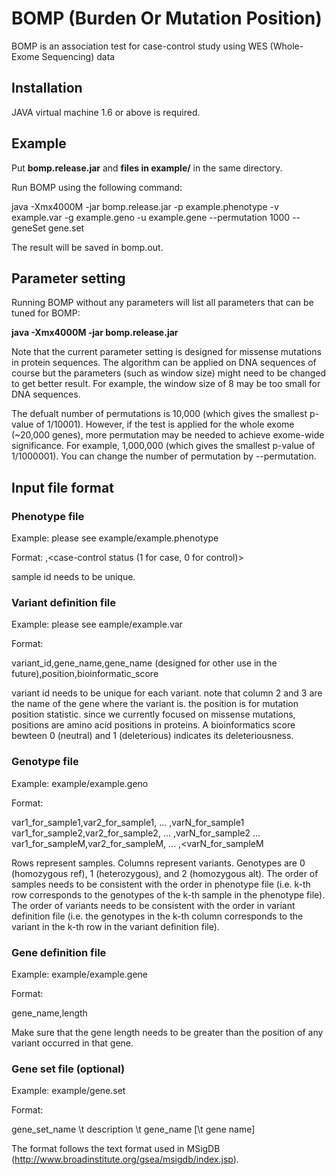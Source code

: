 # BOMP (Burden Or Mutation Position)

BOMP is an association test for case-control study using WES (Whole-Exome Sequencing) data

## Installation

JAVA virtual machine 1.6 or above is required.

## Example

Put **bomp.release.jar** and **files in example/** in the same directory.

Run BOMP using the following command:

java -Xmx4000M -jar bomp.release.jar -p example.phenotype -v example.var -g example.geno -u example.gene --permutation 1000 --geneSet gene.set

The result will be saved in bomp.out.

## Parameter setting

Running BOMP without any parameters will list all parameters that can be tuned for BOMP:

**java -Xmx4000M -jar bomp.release.jar**

Note that the current parameter setting is designed for missense mutations in protein sequences. The algorithm can be applied on DNA sequences of course but the parameters (such as window size) might need to be changed to get better result. For example, the window size of 8 may be too small for DNA sequences.

The defualt number of permutations is 10,000 (which gives the smallest p-value of 1/10001). However, if the test is applied for the whole exome (~20,000 genes), more permutation may be needed to achieve exome-wide significance. For example, 1,000,000 (which gives the smallest p-value of 1/1000001). You can change the number of permutation by --permutation.

## Input file format

### Phenotype file ###

Example: please see example/example.phenotype

Format:
<sample id>,<case-control status (1 for case, 0 for control)>

sample id needs to be unique.

### Variant definition file ###

Example: please see eample/example.var

Format:

variant_id,gene_name,gene_name (designed for other use in the future),position,bioinformatic_score

variant id needs to be unique for each variant. note that column 2 and 3 are the name of the gene where the variant is. the position is for mutation position statistic. since we currently focused on missense mutations, positions are amino acid positions in proteins. A bioinformatics score bewteen 0 (neutral) and 1 (deleterious) indicates its deleteriousness.

### Genotype file ###

Example: example/example.geno

Format:

var1_for_sample1,var2_for_sample1, ... ,varN_for_sample1
var1_for_sample2,var2_for_sample2, ... ,varN_for_sample2
...
var1_for_sampleM,var2_for_sampleM, ... ,<varN_for_sampleM

Rows represent samples. Columns represent variants. Genotypes are 0 (homozygous ref), 1 (heterozygous), and 2 (homozygous alt). The order of samples needs to be consistent with the order in phenotype file (i.e. k-th row corresponds to the genotypes of the k-th sample in the phenotype file). The order of variants needs to be consistent with the order in variant definition file (i.e. the genotypes in the k-th column corresponds to the variant in the k-th row in the variant definition file).

### Gene definition file ###

Example: example/example.gene

Format:

gene_name,length

Make sure that the gene length needs to be greater than the position of any variant occurred in that gene.

### Gene set file (optional) ###

Example: example/gene.set

Format:

gene_set_name \t description \t gene_name \[\t gene name\]

The format follows the text format used in MSigDB (http://www.broadinstitute.org/gsea/msigdb/index.jsp).

